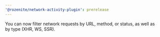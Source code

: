 ```yaml
---
'@rozenite/network-activity-plugin': prerelease
---
```


You can now filter network requests by URL, method, or status, as well as by type (XHR, WS, SSR).

